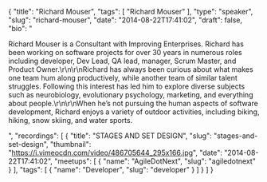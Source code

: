 {
  "title": "Richard Mouser",
  "tags": [
    "Richard Mouser"
  ],
  "type": "speaker",
  "slug": "richard-mouser",
  "date": "2014-08-22T17:41:02",
  "draft": false,
  "bio": "<p>Richard Mouser is a Consultant with Improving Enterprises. Richard has been working on software projects for over 30 years in numerous roles including developer, Dev Lead, QA lead, manager, Scrum Master, and Product Owner.\r\n\r\nRichard has always been curious about what makes one team hum along productively, while another team of similar talent struggles. Following this interest has led him to explore diverse subjects such as neurobiology, evolutionary psychology, marketing, and everything about people.\r\n\r\nWhen he’s not pursuing the human aspects of software development, Richard enjoys a variety of outdoor activities, including biking, hiking, snow skiing, and water sports.</p>",
  "recordings": [
    {
      "title": "STAGES AND SET DESIGN",
      "slug": "stages-and-set-design",
      "thumbnail": "https://i.vimeocdn.com/video/486705644_295x166.jpg",
      "date": "2014-08-22T17:41:02",
      "meetups": [
        {
          "name": "AgileDotNext",
          "slug": "agiledotnext"
        }
      ],
      "tags": [
        {
          "name": "Developer",
          "slug": "developer"
        }
      ]
    }
  ]
}